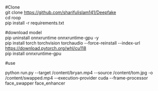 #Clone <br>
git clone https://github.com/sharifulislam141/Deepfake<br>
cd roop<br>
pip install -r requirements.txt<br>

#download model <br>
pip uninstall onnxruntime onnxruntime-gpu -y<br>
pip install torch torchvision torchaudio --force-reinstall --index-url https://download.pytorch.org/whl/cu118<br>
pip install onnxruntime-gpu<br>


#use<br>

python run.py --target /content/bryan.mp4  --source /content/tom.jpg -o /content/swapped.mp4 --execution-provider cuda --frame-processor face_swapper face_enhancer
